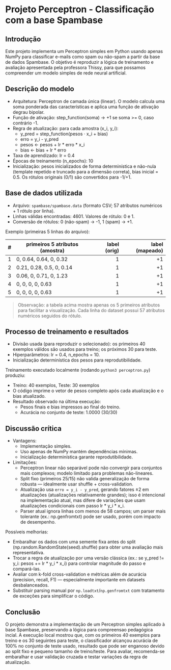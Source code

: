 # Projeto Perceptron - Classificação com a base Spambase

## Introdução
Este projeto implementa um Perceptron simples em Python usando apenas NumPy para classificar e-mails como spam ou não-spam a partir da base de dados Spambase. O objetivo é reproduzir a lógica de treinamento e avaliação apresentada pela professora Thissy, para que possamos compreender um modelo simples de rede neural artificial.

## Descrição do modelo
- Arquitetura: Perceptron de camada única (linear). O modelo calcula uma soma ponderada das características e aplica uma função de ativação degrau bipolar.
- Função de ativação: step_function(soma) -> +1 se soma >= 0, caso contrário -1.
- Regra de atualização: para cada amostra (x_i, y_i):
  - y_pred = step_function(pesos · x_i + bias)
  - erro = y_i - y_pred
  - pesos <- pesos + lr * erro * x_i
  - bias <- bias + lr * erro
- Taxa de aprendizado: lr = 0.4
- Épocas de treinamento (n_epochs): 10
- Inicialização: pesos inicializados de forma determinística e não-nula (template repetido e truncado para a dimensão correta), bias inicial = 0.5. Os rótulos originais (0/1) são convertidos para -1/+1.

## Base de dados utilizada
- Arquivo: `spambase/spambase.data` (formato CSV; 57 atributos numéricos + 1 rótulo por linha).
- Linhas válidas encontradas: 4601. Valores de rótulo: 0 e 1.
- Conversão de rótulos: 0 (não-spam) -> -1, 1 (spam) -> +1.

Exemplo (primeiras 5 linhas do arquivo):

| # | primeiros 5 atributos (amostra) | label (orig) | label (mapeado) |
|---:|---|---:|---:|
| 1 | 0, 0.64, 0.64, 0, 0.32 | 1 | +1 |
| 2 | 0.21, 0.28, 0.5, 0, 0.14 | 1 | +1 |
| 3 | 0.06, 0, 0.71, 0, 1.23 | 1 | +1 |
| 4 | 0, 0, 0, 0, 0.63 | 1 | +1 |
| 5 | 0, 0, 0, 0, 0.63 | 1 | +1 |

> Observação: a tabela acima mostra apenas os 5 primeiros atributos para facilitar a visualização. Cada linha do dataset possui 57 atributos numéricos seguidos do rótulo.

## Processo de treinamento e resultados
- Divisão usada (para reproduzir o selecionado): os primeiros 40 exemplos válidos são usados para treino; os próximos 30 para teste.
- Hiperparâmetros: lr = 0.4, n_epochs = 10.
- Inicialização determinística dos pesos para reprodutibilidade.

Treinamento executado localmente (rodando `python3 perceptron.py`) produziu:
- Treino: 40 exemplos, Teste: 30 exemplos
- O código imprime o vetor de pesos completo após cada atualização e o bias atualizado.
- Resultado observado na última execução:
  - Pesos finais e bias impressos ao final do treino.
  - Acurácia no conjunto de teste: 1.0000 (30/30)

## Discussão crítica
- Vantagens:
  - Implementação simples.
  - Uso apenas de NumPy mantém dependências mínimas.
  - Inicialização determinística garante reprodutibilidade.
- Limitações:
  - Perceptron linear não separável pode não convergir para conjuntos mais complexos; modelo limitado para problemas não-lineares.
  - Split fixo (primeiros 25/15) não valida generalização de forma robusta — idealmente usar shuffle + cross-validation.
  - Atualização usa `erro = y_i - y_pred`, gerando fatores ±2 em atualizações (atualizações relativamente grandes); isso é intencional na implementação atual, mas difere de variações que usam atualizações condicionais com passo lr * y_i * x_i.
  - Parser atual ignora linhas com menos de 58 campos; um parser mais tolerante (ex.: np.genfromtxt) pode ser usado, porém com impacto de desempenho.

Possíveis melhorias:
- Embaralhar os dados com uma semente fixa antes do split (np.random.RandomState(seed).shuffle) para obter uma avaliação mais representativa.
- Trocar a regra de atualização por uma versão clássica (ex.: se y_pred != y_i: pesos += lr * y_i * x_i) para controlar magnitude do passo e compará-las.
- Avaliar com k-fold cross-validation e métricas além de acurácia (precision, recall, F1) — especialmente importante em datasets desbalanceados.
- Substituir parsing manual por `np.loadtxt`/`np.genfromtxt` com tratamento de exceções para simplificar o código.

## Conclusão
O projeto demonstra a implementação de um Perceptron simples aplicado à base Spambase, preservando a lógica para compreensao pedagógica incial. A execução local mostrou que, com os primeiros 40 exemplos para treino e os 30 seguintes para teste, o classificador alcançou acurácia de 100% no conjunto de teste usado, resultado que pode ser enganoso devido ao split fixo e pequeno tamanho de treino/teste. Para avaliar, recomenda-se embaralhar e usar validação cruzada e testar variações da regra de atualização.